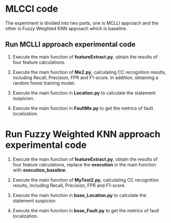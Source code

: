 # MLCCI code

The experiment is divided into two parts, one is MCLLI approach and the other is Fuzzy Weighted KNN approach which is baseline.

## Run MCLLI approach experimental code

1. Execute the main function of **featureExtract.py**, obtain the results of four feature calculations.

2. Execute the main function of **Me2.py**, calculating CC recognition results, including Recall, Precision, FPR and F1-score. In addition, obtaining a random forest training model.

3. Execute the main function in **Location.py** to calculate the statement suspicion.

4. Execute the main function in **FaultMe.py** to get the metrics of fault localization.


# Run Fuzzy Weighted KNN approach experimental code

1. Execute the main function of **featureExtract.py**, obtain the results of four feature calculations, replace the **execution** in the main function with **execution_baseline**.

2. Execute the main function of **MyTest2.py**, calculating CC recognition results, including Recall, Precision, FPR and F1-score.

3. Execute the main function in **base_Location.py** to calculate the statement suspicion.

4. Execute the main function in **bsse_Fault.py** to get the metrics of fault localization.
